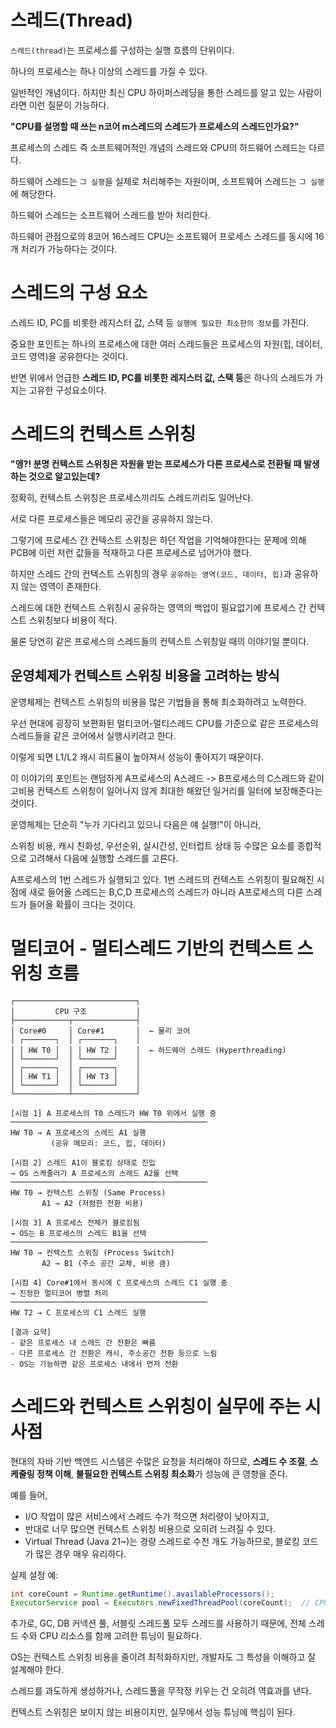 # 스레드(Thread)

`스레드(thread)`는 프로세스를 구성하는 실행 흐름의 단위이다.

하나의 프로세스는 하나 이상의 스레드를 가질 수 있다.

일반적인 개념이다. 하지만 최신 CPU 하이퍼스레딩을 통한 스레드를 알고 있는 사람이라면 이런 질문이 가능하다.

**"CPU를 설명할 때 쓰는 n코어 m스레드의 스레드가 프로세스의 스레드인가요?"**

프로세스의 스레드 즉 소프트웨어적인 개념의 스레드와 CPU의 하드웨어 스레드는 다르다.

하드웨어 스레드는 `그 실행`을 실제로 처리해주는 자원이며, 소프트웨어 스레드는 `그 실행`에 해당한다.

하드웨어 스레드는 소프트웨어 스레드를 받아 처리한다.

하드웨어 관점으로의 8코어 16스레드 CPU는 소프트웨어 프로세스 스레드를 동시에 16개 처리가 가능하다는 것이다.

# 스레드의 구성 요소

스레드 ID, PC를 비롯한 레지스터 값, 스택 등 `실행에 필요한 최소한의 정보`를 가진다.

중요한 포인트는 하나의 프로세스에 대한 여러 스레드들은 프로세스의 자원(힙, 데이터, 코드 영역)을 공유한다는 것이다.

반면 위에서 언급한 **스레드 ID, PC를 비롯한 레지스터 값, 스택 등**은 하나의 스레드가 가지는 고유한 구성요소이다.

# 스레드의 컨텍스트 스위칭

**"엥?! 분명 컨텍스트 스위칭은 자원을 받는 프로세스가 다른 프로세스로 전환될 때 발생하는 것으로 알고있는데?**

정확히, 컨텍스트 스위칭은 프로세스끼리도 스레드끼리도 일어난다.

서로 다른 프로세스들은 메모리 공간을 공유하지 않는다. 

그렇기에 프로세스 간 컨텍스트 스위칭은 하던 작업을 기억해야한다는 문제에 의해 PCB에 이런 저런 값들을 적재하고 다른 프로세스로 넘어가야 했다.

하지만 스레드 간의 컨텍스트 스위칭의 경우 `공유하는 영역(코드, 데이터, 힙)`과 공유하지 않는 영역이 존재한다.

스레드에 대한 컨텍스트 스위칭시 공유하는 영역의 백업이 필요없기에 프로세스 간 컨텍스트 스위칭보다 비용이 적다.

물론 당연히 같은 프로세스의 스레드들의 컨텍스트 스위칭일 때의 이야기일 뿐이다.

## 운영체제가 컨텍스트 스위칭 비용을 고려하는 방식

운영체제는 컨텍스트 스위칭의 비용을 많은 기법들을 통해 최소화하려고 노력한다.

우선 현대에 굉장히 보편화된 멀티코어-멀티스레드 CPU를 기준으로 같은 프로세스의 스레드들을 같은 코어에서 실행시키려고 한다.

이렇게 되면 L1/L2 캐시 히트율이 높아져서 성능이 좋아지기 때문이다.

이 이야기의 포인트는 랜덤하게 A프로세스의 A스레드 -> B프로세스의 C스레드와 같이 고비용 컨텍스트 스위칭이 일어나지 않게 최대한 해왔던 일거리를 일터에 보장해준다는 것이다.

운영체제는 단순히 "누가 기다리고 있으니 다음은 얘 실행!"이 아니라,

스위칭 비용, 캐시 친화성, 우선순위, 실시간성, 인터럽트 상태 등 수많은 요소를 종합적으로 고려해서 다음에 실행할 스레드를 고른다.

A프로세스의 1번 스레드가 실행되고 있다. 1번 스레드의 컨텍스트 스위칭이 필요해진 시점에 새로 들어올 스레드는 B,C,D 프로세스의 스레드가 아니라 A프로세스의 다른 스레드가 들어올 확률이 크다는 것이다.

# 멀티코어 - 멀티스레드 기반의 컨텍스트 스위칭 흐름

```
┌───────────────────────────┐
│         CPU 구조           │
├────────────┬──────────────┤
│ Core#0     │ Core#1       │  ← 물리 코어
│ ┌───────┐  │ ┌───────┐    │
│ │ HW T0 │  │ │ HW T2 │    │  ← 하드웨어 스레드 (Hyperthreading)
│ └───────┘  │ └───────┘    │
│ ┌───────┐  │ ┌───────┐    │
│ │ HW T1 │  │ │ HW T3 │    │
│ └───────┘  │ └───────┘    │
└────────────┴──────────────┘

[시점 1] A 프로세스의 T0 스레드가 HW T0 위에서 실행 중
────────────────────────────────────────────
HW T0 → A 프로세스의 스레드 A1 실행
         (공유 메모리: 코드, 힙, 데이터)

[시점 2] 스레드 A1이 블로킹 상태로 진입
→ OS 스케줄러가 A 프로세스의 스레드 A2를 선택
────────────────────────────────────────────
HW T0 → 컨텍스트 스위칭 (Same Process)
       A1 → A2 (저렴한 전환 비용)

[시점 3] A 프로세스 전체가 블로킹됨
→ OS는 B 프로세스의 스레드 B1을 선택
────────────────────────────────────────────
HW T0 → 컨텍스트 스위칭 (Process Switch)
       A2 → B1 (주소 공간 교체, 비용 큼)

[시점 4] Core#1에서 동시에 C 프로세스의 스레드 C1 실행 중
→ 진정한 멀티코어 병렬 처리
────────────────────────────────────────────
HW T2 → C 프로세스의 C1 스레드 실행

[결과 요약]
- 같은 프로세스 내 스레드 간 전환은 빠름
- 다른 프로세스 간 전환은 캐시, 주소공간 전환 등으로 느림
- OS는 가능하면 같은 프로세스 내에서 먼저 전환
```

# 스레드와 컨텍스트 스위칭이 실무에 주는 시사점

현대의 자바 기반 백엔드 시스템은 수많은 요청을 처리해야 하므로, 
**스레드 수 조절**, **스케줄링 정책 이해**, **불필요한 컨텍스트 스위칭 최소화**가 성능에 큰 영향을 준다.

예를 들어,

- I/O 작업이 많은 서비스에서 스레드 수가 적으면 처리량이 낮아지고,
- 반대로 너무 많으면 컨텍스트 스위칭 비용으로 오히려 느려질 수 있다.
- Virtual Thread (Java 21~)는 경량 스레드로 수천 개도 가능하므로, 블로킹 코드가 많은 경우 매우 유리하다.

실제 설정 예:

```java
int coreCount = Runtime.getRuntime().availableProcessors();
ExecutorService pool = Executors.newFixedThreadPool(coreCount);  // CPU-bound에 적합
```

추가로, GC, DB 커넥션 풀, 서블릿 스레드풀 모두 스레드를 사용하기 때문에, 전체 스레드 수와 CPU 리소스를 함께 고려한 튜닝이 필요하다.

OS는 컨텍스트 스위칭 비용을 줄이려 최적화하지만, 개발자도 그 특성을 이해하고 잘 설계해야 한다.

스레드를 과도하게 생성하거나, 스레드풀을 무작정 키우는 건 오히려 역효과를 낸다.

컨텍스트 스위칭은 보이지 않는 비용이지만, 실무에서 성능 튜닝에 핵심이 된다.